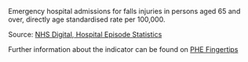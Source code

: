 Emergency hospital admissions for falls injuries in persons aged 65 and over, directly age standardised rate per 100,000.

Source: <a href="https://digital.nhs.uk/data-and-information/data-tools-and-services/data-services/hospital-episode-statistics" target="_blank">NHS Digital, Hospital Episode Statistics</a>

Further information about the indicator can be found on <a href="https://fingertips.phe.org.uk/search/22401" target="_blank">PHE Fingertips</a>